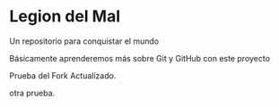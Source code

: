 # Legion del Mal
Un repositorio para conquistar el mundo

Básicamente aprenderemos más sobre Git y GitHub con este proyecto

Prueba del Fork Actualizado.

otra prueba.
